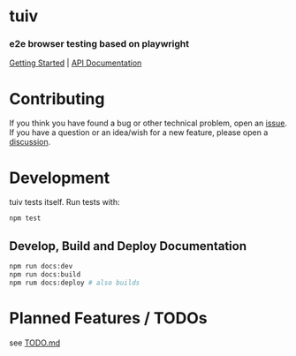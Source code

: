 # tuiv
### e2e browser testing based on playwright

[Getting Started](https://tuiv.rash.codes/guide/getting-started.html) | [API Documentation](https://tuiv.rash.codes/api/test-runner.html)

# Contributing

If you think you have found a bug or other technical problem, open an [issue](https://github.com/rashfael/tuiv/issues/new).  
If you have a question or an idea/wish for a new feature, please open a [discussion](https://github.com/rashfael/tuiv/discussions/new).

# Development

tuiv tests itself. Run tests with:
```sh
npm test
```

## Develop, Build and Deploy Documentation

```sh
npm run docs:dev
npm run docs:build
npm rum docs:deploy # also builds
```

# Planned Features / TODOs
see [TODO.md](https://github.com/rashfael/tuiv/blob/dev/TODO.md)
